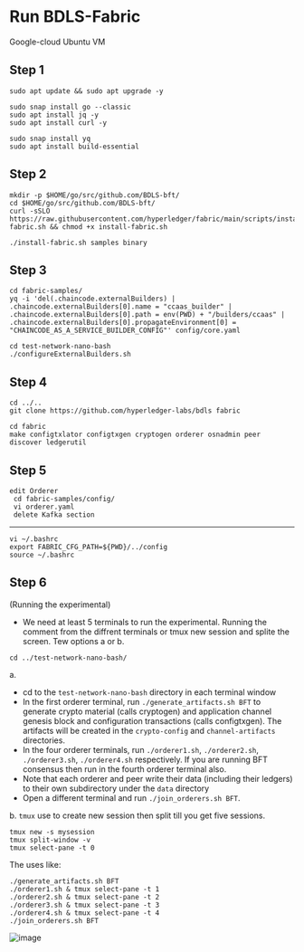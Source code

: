 # Run BDLS-Fabric 
Google-cloud Ubuntu VM

## Step 1
```
sudo apt update && sudo apt upgrade -y

sudo snap install go --classic
sudo apt install jq -y
sudo apt install curl -y

sudo snap install yq
sudo apt install build-essential
```
## Step 2
```
mkdir -p $HOME/go/src/github.com/BDLS-bft/
cd $HOME/go/src/github.com/BDLS-bft/
curl -sSLO https://raw.githubusercontent.com/hyperledger/fabric/main/scripts/install-fabric.sh && chmod +x install-fabric.sh

./install-fabric.sh samples binary

```
## Step 3
```
cd fabric-samples/
yq -i 'del(.chaincode.externalBuilders) | .chaincode.externalBuilders[0].name = "ccaas_builder" | .chaincode.externalBuilders[0].path = env(PWD) + "/builders/ccaas" | .chaincode.externalBuilders[0].propagateEnvironment[0] = "CHAINCODE_AS_A_SERVICE_BUILDER_CONFIG"' config/core.yaml

cd test-network-nano-bash
./configureExternalBuilders.sh
```
## Step 4
```
cd ../..
git clone https://github.com/hyperledger-labs/bdls fabric

cd fabric 
make configtxlator configtxgen cryptogen orderer osnadmin peer discover ledgerutil
```
## Step 5
```
edit Orderer 
 cd fabric-samples/config/
 vi orderer.yaml 
 delete Kafka section
```
*************************
```
vi ~/.bashrc
export FABRIC_CFG_PATH=${PWD}/../config
source ~/.bashrc
```
## Step 6 
(Running the experimental)

* We need at least 5 terminals to run the experimental.
Running the comment from the diffrent terminals or tmux new session and splite the screen.
Tew options a or b.
```
cd ../test-network-nano-bash/
```
a.
- cd to the `test-network-nano-bash` directory in each terminal window
- In the first orderer terminal, run `./generate_artifacts.sh BFT` to generate crypto material (calls cryptogen) and application channel genesis block and configuration transactions (calls configtxgen). The artifacts will be created in the `crypto-config` and `channel-artifacts` directories.
- In the four orderer terminals, run `./orderer1.sh`, `./orderer2.sh`, `./orderer3.sh`, `./orderer4.sh` respectively. If you are running BFT consensus then run  in the fourth orderer terminal also.
- Note that each orderer and peer write their data (including their ledgers) to their own subdirectory under the `data` directory
- Open a different terminal and run `./join_orderers.sh BFT`.

b.
`tmux` use to create new session then split till you get five sessions.

```
tmux new -s mysession
tmux split-window -v
tmux select-pane -t 0
```
The uses like:
```
./generate_artifacts.sh BFT
./orderer1.sh & tmux select-pane -t 1
./orderer2.sh & tmux select-pane -t 2
./orderer3.sh & tmux select-pane -t 3
./orderer4.sh & tmux select-pane -t 4
./join_orderers.sh BFT
```

![image](https://github.com/BDLS-bft/experiment-guide/assets/9446035/89b07b97-1abd-4a51-80b2-940744252734)

 





